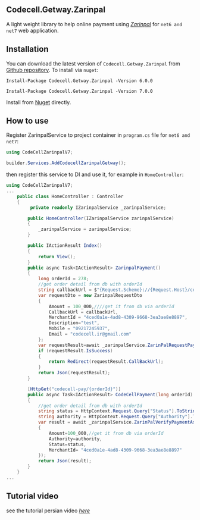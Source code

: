 ## Codecell.Getway.Zarinpal
A light weight library to help online payment using *[Zarinpal](https://www.zarinpal.com)* for `net6 and net7` web application.

## Installation
You can download the latest version of `Codecell.Getway.Zarinpal` from [Github repository](https://github.com/codecellir/Codecell.Gateway.Zarinapl).
To install via `nuget`:
```
Install-Package Codecell.Getway.Zarinpal -Version 6.0.0
```
```
Install-Package Codecell.Getway.Zarinpal -Version 7.0.0
```
Install from [Nuget](https://www.nuget.org/packages/Codecell.Getway.Zarinpal/) directly.

## How to use
Register ZarinpalService to project container in `program.cs` file for `net6 and net7`:
``` C#
using CodeCellZarinpalV7;

builder.Services.AddCodecellZarinpalGetway();
```

then register this service to DI and use it, for example in `HomeController`:
``` C#
using CodeCellZarinpalV7;
...
    public class HomeController : Controller
    {
         private readonly IZarinpalService _zarinpalService;

        public HomeController(IZarinpalService zarinpalService)
        {
            _zarinpalService = zarinpalService;
        }

        public IActionResult Index()
        {
            return View();
        }
        public async Task<IActionResult> ZarinpalPayment()
        {
            long orderId = 278;
            //get order detail from db with orderId
            string callbackUrl = $"{Request.Scheme}://{Request.Host}/codecell-pay/{orderId}";
            var requestDto = new ZarinpalRequestDto
            {
                Amount = 100_000,////get it from db via orderId
                CallbackUrl = callbackUrl,
                MerchantId = "4ced0a1e-4ad8-4309-9668-3ea3ae8e8897",
                Description="test",
                Mobile = "09217245937",
                Email = "codecell.ir@gmail.com"
            };
            var requestResult=await _zarinpalService.ZarinPalRequestPaymentAsync(requestDto);
            if (requestResult.IsSuccess)
            {
                return Redirect(requestResult.CallBackUrl);
            }
            return Json(requestResult);
        }

        [HttpGet("codecell-pay/{orderId}")]
        public async Task<IActionResult> CodeCellPayment(long orderId)
        {
            //get order detail from db with orderId
            string status = HttpContext.Request.Query["Status"].ToString();
            string authority = HttpContext.Request.Query["Authority"].ToString();
            var result = await _zarinpalService.ZarinPalVerifyPaymentAsync(new ZarinpalVerifyDto
            {
                Amount=100_000,//get it from db via orderId
                Authority=authority,
                Status=status,
                MerchantId= "4ced0a1e-4ad8-4309-9668-3ea3ae8e8897"
            });
            return Json(result);
        }
    }
...
```

## Tutorial video
see the tutorial persian video *[here](https://codecell.ir)* 